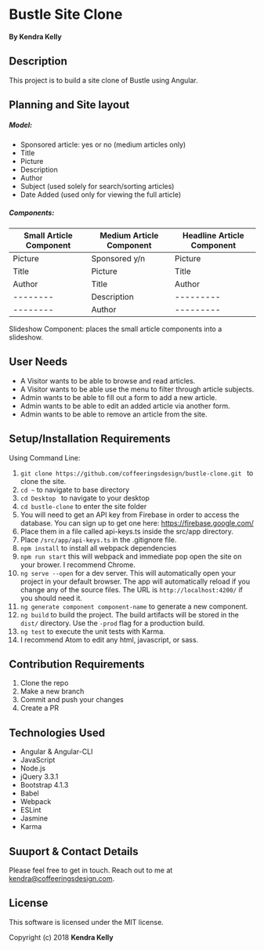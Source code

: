 # Bustle Site Clone

#### By Kendra Kelly

## Description

This project is to build a site clone of Bustle using Angular.

## Planning and Site layout

##### Model:

* Sponsored article: yes or no (medium articles only)
* Title
* Picture
* Description
* Author
* Subject (used solely for search/sorting articles)
* Date Added (used only for viewing the full article)

##### Components:

| Small Article Component | Medium Article Component | Headline Article Component|
|---------------|---------------|---------------|
| Picture | Sponsored y/n | Picture |
| Title | Picture | Title |
| Author | Title | Author |
|--------| Description |---------|
|--------| Author |---------|

Slideshow Component: places the small article components into a slideshow.

## User Needs

* A Visitor wants to be able to browse and read articles.
* A Visitor wants to be able use the menu to filter through article subjects.
* Admin wants to be able to fill out a form to add a new article.
* Admin wants to be able to edit an added article via another form.
* Admin wants to be able to remove an article from the site.


## Setup/Installation Requirements
Using Command Line:
1. ``git clone https://github.com/coffeeringsdesign/bustle-clone.git `` to clone the site.
2. ``cd ~`` to navigate to base directory
3. ``cd Desktop `` to navigate to your desktop
4. ``cd bustle-clone`` to enter the site folder
5.  You will need to get an API key from Firebase in order to access the database. You can sign up to get one here: https://firebase.google.com/
6.  Place them in a file called api-keys.ts inside the src/app directory.
7.  Place ``/src/app/api-keys.ts`` in the .gitignore file.
8. ``npm install`` to install all webpack dependencies
9. ``npm run start`` this will webpack and immediate pop open the site on your brower. I recommend Chrome.
10. `ng serve --open` for a dev server. This will automatically open your project in your default browser. The app will automatically reload if you change any of the source files. The URL is `http://localhost:4200/` if you should need it.
11. `ng generate component component-name` to generate a new component.
12. `ng build` to build the project. The build artifacts will be stored in the `dist/` directory. Use the `-prod` flag for a production build.
13. `ng test` to execute the unit tests with Karma.
14. I recommend Atom to edit any html, javascript, or sass.

## Contribution Requirements

1. Clone the repo
1. Make a new branch
1. Commit and push your changes
1. Create a PR

## Technologies Used

* Angular & Angular-CLI
* JavaScript
* Node.js
* jQuery 3.3.1
* Bootstrap 4.1.3
* Babel
* Webpack
* ESLint
* Jasmine
* Karma

## Suuport & Contact Details

Please feel free to get in touch. Reach out to me at kendra@coffeeringsdesign.com.

## License

This software is licensed under the MIT license.

Copyright (c) 2018 **Kendra Kelly**
